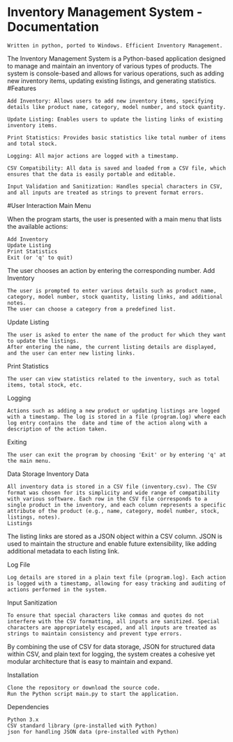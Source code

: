 # Inventory Management System - Documentation
    Written in python, ported to Windows. Efficient Inventory Management.

The Inventory Management System is a Python-based application designed to manage and maintain an inventory of various types of products. The system is console-based and allows for various operations, such as adding new inventory items, updating existing listings, and generating statistics.
#Features

    Add Inventory: Allows users to add new inventory items, specifying details like product name, category, model number, and stock quantity.

    Update Listing: Enables users to update the listing links of existing inventory items.

    Print Statistics: Provides basic statistics like total number of items and total stock.

    Logging: All major actions are logged with a timestamp.

    CSV Compatibility: All data is saved and loaded from a CSV file, which ensures that the data is easily portable and editable.

    Input Validation and Sanitization: Handles special characters in CSV, and all inputs are treated as strings to prevent format errors.
#User Interaction
Main Menu

When the program starts, the user is presented with a main menu that lists the available actions:

    Add Inventory
    Update Listing
    Print Statistics
    Exit (or 'q' to quit)

The user chooses an action by entering the corresponding number.
Add Inventory

    The user is prompted to enter various details such as product name, category, model number, stock quantity, listing links, and additional notes.
    The user can choose a category from a predefined list.

Update Listing

    The user is asked to enter the name of the product for which they want to update the listings.
    After entering the name, the current listing details are displayed, and the user can enter new listing links.

Print Statistics

    The user can view statistics related to the inventory, such as total items, total stock, etc.

Logging

    Actions such as adding a new product or updating listings are logged with a timestamp. The log is stored in a file (program.log) where each log entry contains the  date and time of the action along with a description of the action taken.
    
Exiting
    
    The user can exit the program by choosing 'Exit' or by entering 'q' at the main menu.
Data Storage
    Inventory Data
    
    All inventory data is stored in a CSV file (inventory.csv). The CSV format was chosen for its simplicity and wide range of compatibility with various software. Each row in the CSV file corresponds to a single product in the inventory, and each column represents a specific attribute of the product (e.g., name, category, model number, stock, listings, notes).
    Listings

The listing links are stored as a JSON object within a CSV column. JSON is used to maintain the structure and enable future extensibility, like adding additional metadata to each listing link.

Log File

    Log details are stored in a plain text file (program.log). Each action is logged with a timestamp, allowing for easy tracking and auditing of actions performed in the system.

Input Sanitization

    To ensure that special characters like commas and quotes do not interfere with the CSV formatting, all inputs are sanitized. Special characters are appropriately escaped, and all inputs are treated as strings to maintain consistency and prevent type errors.

By combining the use of CSV for data storage, JSON for structured data within CSV, and plain text for logging, the system creates a cohesive yet modular architecture that is easy to maintain and expand.

Installation

    Clone the repository or download the source code.
    Run the Python script main.py to start the application.

Dependencies

    Python 3.x
    CSV standard library (pre-installed with Python)
    json for handling JSON data (pre-installed with Python)
